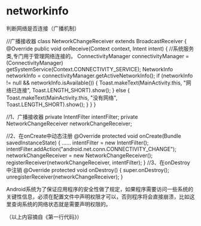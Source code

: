 # networkinfo
判断网络是否连接（广播机制）

//广播接收器
    class NetworkChangeReceiver extends BroadcastReceiver {
        @Override
        public void onReceive(Context context, Intent intent) {
            //系统服务类,专门用于管理网络连接的。
            ConnectivityManager connectivityManager = (ConnectivityManager) getSystemService(Context.CONNECTIVITY_SERVICE);
            NetworkInfo networkInfo = connectivityManager.getActiveNetworkInfo();
            if (networkInfo != null && networkInfo.isAvailable()) {
                Toast.makeText(MainActivity.this, "网络已连接", Toast.LENGTH_SHORT).show();
            } else {
                Toast.makeText(MainActivity.this, "没有网络", Toast.LENGTH_SHORT).show();
            }
        }
    }


//1、广播接收器
    private IntentFilter intentFilter;
    private NetworkChangeReceiver networkChangeReceiver;
    
//2、在onCreate中动态注册
    @Override
    protected void onCreate(Bundle savedInstanceState) {
      ……
      intentFilter = new IntentFilter();
      intentFilter.addAction("android.net.conn.CONNECTIVITY_CHANGE");
      networkChangeReceiver = new NetworkChangeReceiver();
      registerReceiver(networkChangeReceiver, intentFilter);
    }
//3、在onDestroy中注销 
    @Override
    protected void onDestroy() {
        super.onDestroy();
        unregisterReceiver(networkChangeReceiver);
    }    
    
Android系统为了保证应用程序的安全性做了规定，如果程序需要访问一些系统的关键性信息，必须在配置文件中声明权限才可以，否则程序将会直接崩溃，比如这里查询系统的网络状态就是需要声明权限的。
<uses-permission android:name="android.permission.ACCESS_NETWORK_STATE"/>

（以上内容摘自《第一行代码》）
    
    
    
